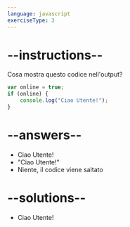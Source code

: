 ```yaml
---
language: javascript
exerciseType: 3
---
```


# --instructions--

Cosa mostra questo codice nell'output?
```javascript
var online = true;
if (online) {
	console.log("Ciao Utente!");
}
```

# --answers--

- Ciao Utente!
- "Ciao Utente!"
- Niente, il codice viene saltato

# --solutions--

- Ciao Utente!
